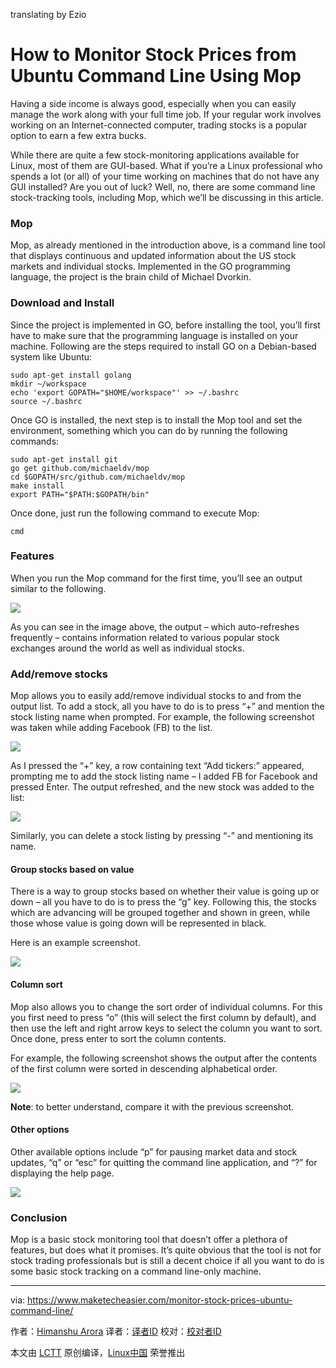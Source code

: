 translating by Ezio

How to Monitor Stock Prices from Ubuntu Command Line Using Mop
================================================================================
Having a side income is always good, especially when you can easily manage the work along with your full time job. If your regular work involves working on an Internet-connected computer, trading stocks is a popular option to earn a few extra bucks.

While there are quite a few stock-monitoring applications available for Linux, most of them are GUI-based. What if you’re a Linux professional who spends a lot (or all) of your time working on machines that do not have any GUI installed? Are you out of luck? Well, no, there are some command line stock-tracking tools, including Mop, which we’ll be discussing in this article.

### Mop ###

Mop, as already mentioned in the introduction above, is a command line tool that displays continuous and updated information about the US stock markets and individual stocks. Implemented in the GO programming language, the project is the brain child of Michael Dvorkin.

### Download and Install ###

Since the project is implemented in GO, before installing the tool, you’ll first have to make sure that the programming language is installed on your machine. Following are the steps required to install GO on a Debian-based system like Ubuntu:

    sudo apt-get install golang
    mkdir ~/workspace
    echo 'export GOPATH="$HOME/workspace"' >> ~/.bashrc
    source ~/.bashrc

Once GO is installed, the next step is to install the Mop tool and set the environment, something which you can do by running the following commands:

    sudo apt-get install git
    go get github.com/michaeldv/mop
    cd $GOPATH/src/github.com/michaeldv/mop
    make install
    export PATH="$PATH:$GOPATH/bin"

Once done, just run the following command to execute Mop:

    cmd

### Features ###

When you run the Mop command for the first time, you’ll see an output similar to the following.

![](https://www.maketecheasier.com/assets/uploads/2015/09/mop-first-run.jpg)

As you can see in the image above, the output – which auto-refreshes frequently – contains information related to various popular stock exchanges around the world as well as individual stocks.

### Add/remove stocks ###

Mop allows you to easily add/remove individual stocks to and from the output list. To add a stock, all you have to do is to press “+” and mention the stock listing name when prompted. For example, the following screenshot was taken while adding Facebook (FB) to the list.

![](https://www.maketecheasier.com/assets/uploads/2015/09/mop-add-stock.png)

As I pressed the “+” key, a row containing text “Add tickers:” appeared, prompting me to add the stock listing name – I added FB for Facebook and pressed Enter. The output refreshed, and the new stock was added to the list:

![](https://www.maketecheasier.com/assets/uploads/2015/09/mop-stock-added.png)

Similarly, you can delete a stock listing by pressing “-” and mentioning its name.

#### Group stocks based on value ####

There is a way to group stocks based on whether their value is going up or down – all you have to do is to press the “g” key. Following this, the stocks which are advancing will be grouped together and shown in green, while those whose value is going down will be represented in black.

Here is an example screenshot.

![](https://www.maketecheasier.com/assets/uploads/2015/09/mop-group-stocks-profit-loss.png)

#### Column sort ####

Mop also allows you to change the sort order of individual columns. For this you first need to press “o” (this will select the first column by default), and then use the left and right arrow keys to select the column you want to sort. Once done, press enter to sort the column contents.

For example, the following screenshot shows the output after the contents of the first column were sorted in descending alphabetical order.

![](https://www.maketecheasier.com/assets/uploads/2015/09/mop-change-order.png)

**Note**: to better understand, compare it with the previous screenshot.

#### Other options ####

Other available options include “p” for pausing market data and stock updates, “q” or “esc” for quitting the command line application, and “?” for displaying the help page.

![](https://www.maketecheasier.com/assets/uploads/2015/09/mop-help.png)

### Conclusion ###

Mop is a basic stock monitoring tool that doesn’t offer a plethora of features, but does what it promises. It’s quite obvious that the tool is not for stock trading professionals but is still a decent choice if all you want to do is some basic stock tracking on a command line-only machine.

--------------------------------------------------------------------------------

via: https://www.maketecheasier.com/monitor-stock-prices-ubuntu-command-line/

作者：[Himanshu Arora][a]
译者：[译者ID](https://github.com/译者ID)
校对：[校对者ID](https://github.com/校对者ID)

本文由 [LCTT](https://github.com/LCTT/TranslateProject) 原创编译，[Linux中国](https://linux.cn/) 荣誉推出

[a]:https://www.maketecheasier.com/author/himanshu/

